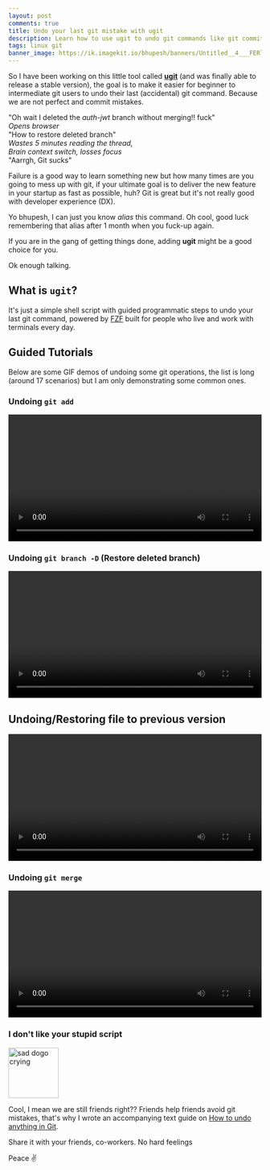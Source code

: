 ```yaml
---
layout: post
comments: true
title: Undo your last git mistake with ugit
description: Learn how to use ugit to undo git commands like git commit, git push, git merge among many more. ugit helps you fix your last git fuck-up without any hassle
tags: linux git
banner_image: https://ik.imagekit.io/bhupesh/banners/Untitled__4___FERl1OiR.png
---
```



So I have been working on this little tool called [**ugit**](https://github.com/Bhupesh-V/ugit) (and was finally able to release a stable version), the goal is to make it easier for beginner to intermediate git users to undo their last (accidental) git command.
Because we are not perfect and commit mistakes.

"Oh wait I deleted the _auth-jwt_ branch without merging!! fuck" <br>
_Opens browser_<br>
"How to restore deleted branch"<br>
_Wastes 5 minutes reading the thread,_<br>
_Brain context switch, losses focus_<br>
"Aarrgh, Git sucks"

Failure is a good way to learn something new but how many times are you going to mess up with git, if your ultimate goal is to deliver the new feature in your startup as fast as possible, huh?
Git is great but it's not really good with developer experience (DX).

Yo bhupesh, I can just you know _alias_ this command. Oh cool, good luck remembering that alias after 1 month when you fuck-up again.

If you are in the gang of getting things done, adding **ugit** might be a good choice for you.

Ok enough talking.

## What is `ugit`?

It's just a simple shell script with guided programmatic steps to undo your last git command, powered by [FZF]() built for people who live and work with terminals every day.

## Guided Tutorials

Below are some GIF demos of undoing some git operations, the list is long (around 17 scenarios) but I am only demonstrating some common ones.

### Undoing `git add`

<video width="100%" controls>
  <source src="https://drive.google.com/uc?export=view&id=1YSHnAp2gDho-a-U7IhXcyo069JuoxMeP" type="video/mp4">
</video>

### Undoing `git branch -D` (Restore deleted branch)

<video width="100%" controls>
  <source src="https://drive.google.com/uc?export=view&id=1JJ1j3A3SFWlUpusSzrhKZv7espkpcDrk" type="video/mp4">
</video>

## Undoing/Restoring file to previous version

<video width="100%" controls>
  <source src="https://drive.google.com/uc?export=view&id=1BrUdWc9EbPtuUHZfNIyfLT0NSBu802RR" type="video/mp4">
</video>

### Undoing `git merge`

<video width="100%" controls>
  <source src="https://drive.google.com/uc?export=view&id=1zZYGyI0DnvmZ2NYl6GdlpE-u1fdzo3T2" type="video/mp4">
</video>


### I don't like your stupid script

<img alt="sad dogo crying" height="100px" src="https://ik.imagekit.io/bhupesh/blog_content_pics/sed-doggo_e7RD-mM7L.webp">

Cool, I mean we are still friends right??
Friends help friends avoid git mistakes, that's why I wrote an accompanying text guide on [How to undo anything in Git](https://bhupesh.gitbook.io/notes/git/how-to-undo-anything-in-git).

Share it with your friends, co-workers. No hard feelings

Peace ✌️


